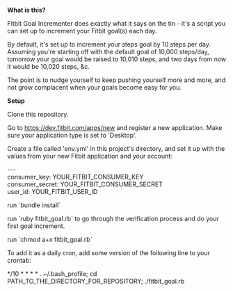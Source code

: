 **What is this?**  
  
Fitbit Goal Incrementer does exactly what it says on the tin - it's a script you can set up to increment your Fitbit goal(s) each day.  
  
By default, it's set up to increment your steps goal by 10 steps per day. Assuming you're starting off with the default goal of 10,000 steps/day, tomorrow your goal would be raised to 10,010 steps, and two days from now it would be 10,020 steps, &c.  
  
The point is to nudge yourself to keep pushing yourself more and more, and not grow complacent when your goals become easy for you.
  
**Setup**  
  
Clone this repository. 
  
Go to https://dev.fitbit.com/apps/new and register a new application. Make sure your application type is set to 'Desktop'.

Create a file called 'env.yml' in this project's directory, and set it up with the values from your new Fitbit application and your account:

\---  
consumer_key: YOUR_FITBIT_CONSUMER_KEY  
consumer_secret: YOUR_FITBIT_CONSUMER_SECRET  
user_id: YOUR_FITBIT_USER_ID

run \`bundle install`

run \`ruby fitbit_goal.rb` to go through the verification process and do your first goal increment.

run \`chmod a+x fitbit_goal.rb`

To add it as a daily cron, add some version of the following line to your crontab:  
  
*/10 * * * * . ~/.bash_profile; cd PATH_TO_THE_DIRECTORY_FOR_REPOSITORY; ./fitbit_goal.rb